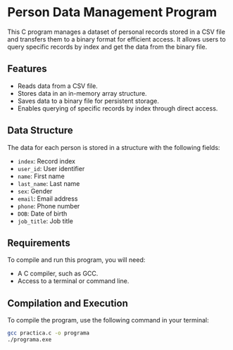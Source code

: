 # Person Data Management Program

This C program manages a dataset of personal records stored in a CSV file and transfers them to a binary format for efficient access. It allows users to query specific records by index and get the data from the binary file.

## Features

- Reads data from a CSV file.
- Stores data in an in-memory array structure.
- Saves data to a binary file for persistent storage.
- Enables querying of specific records by index through direct access.

## Data Structure

The data for each person is stored in a structure with the following fields:

- `index`: Record index
- `user_id`: User identifier
- `name`: First name
- `last_name`: Last name
- `sex`: Gender
- `email`: Email address
- `phone`: Phone number
- `DOB`: Date of birth
- `job_title`: Job title

## Requirements

To compile and run this program, you will need:

- A C compiler, such as GCC.
- Access to a terminal or command line.

## Compilation and Execution

To compile the program, use the following command in your terminal:

```bash
gcc practica.c -o programa
./programa.exe
